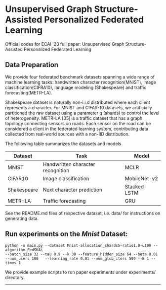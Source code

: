 # Unsupervised Graph Structure-Assisted Personalized Federated Learning

Official codes for ECAI '23 full paper: Unsupervised Graph Structure-Assisted Personalized Federated Learning



## Data Preparation
We provide four federated benchmark datasets spanning a wide range of machine learning tasks: handwritten character recognition(MNIST), image classification(CIFRA10), language modeling (Shakespeare) and traffic forecasting(METR-LA).

Shakespeare dataset is naturally non-i.i.d distributed where each client represents a character. For MNIST and CIFAR-10 datasets, we artificially partitioned the raw dataset using a parameter q (shards) to control the level of heterogeneity.
METR-LA [35] is a traffic dataset that has a graph topology connecting sensors on roads. Each sensor on the road can be considered a client in the federated learning system, contributing data collected from real-world sources with a non-IID distribution.

The following table summarizes the datasets and models

|Dataset         | Task |  Model |
| ------------------  |  ------|------- |
| MNIST   |     Handwritten character recognition       |     MCLR  |
| CIFAR10   |     Image classification        |      MobileNet-v2 |
| Shakespeare |     Next character prediction        |      Stacked LSTM    |
| METR-LA |     Traffic forecasting        |      GRU    |

See the README.md files of respective dataset, i.e. data/ for instructions on generating data.


## Run experiments on the *Mnist* Dataset:
```
python -u main.py --dataset Mnist-allocation_shards5-ratio1.0-u100 --algorithm FedSKA\
--batch_size 32 --tau 0.9 --k 30 --feature_hidden_size 64 --beta 0.01 --num_users 100   --learning_rate 0.01 --num_glob_iters 500 --E 1 --times 1
```
We provide example scripts to run paper experiments under experiments/ directory.

----
